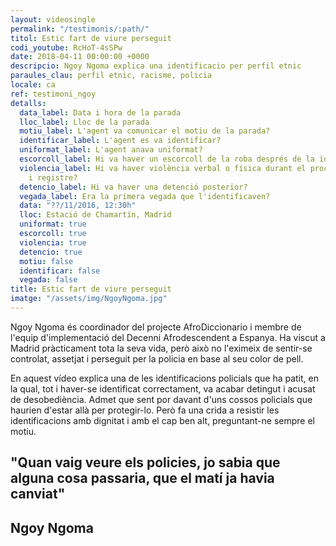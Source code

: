 ```yaml
---
layout: videosingle
permalink: "/testimonis/:path/"
titol: Estic fart de viure perseguit
codi_youtube: RcHoT-4sSPw
date: 2018-04-11 00:00:00 +0000
descripcio: Ngoy Ngoma explica una identificacio per perfil etnic
paraules_clau: perfil etnic, racisme, policia
locale: ca
ref: testimoni_ngoy
detalls:
  data_label: Data i hora de la parada
  lloc_label: Lloc de la parada
  motiu_label: L'agent va comunicar el motiu de la parada?
  identificar_label: L'agent es va identificar?
  uniformat_label: L'agent anava uniformat?
  escorcoll_label: Hi va haver un escorcoll de la roba després de la identificació?
  violencia_label: Hi va haver violència verbal o física durant el procediment d'identificació
    i registre?
  detencio_label: Hi va haver una detenció posterior?
  vegada_label: Era la primera vegada que l'identificaven?
  data: "??/11/2016, 12:30h"
  lloc: Estació de Chamartín, Madrid
  uniformat: true
  escorcoll: true
  violencia: true
  detencio: true
  motiu: false
  identificar: false
  vegada: false
title: Estic fart de viure perseguit
imatge: "/assets/img/NgoyNgoma.jpg"
---
```

Ngoy Ngoma és coordinador del projecte AfroDiccionario i membre de l'equip d'implementació del Decenni Afrodescendent a Espanya. Ha viscut a Madrid pràcticament tota la seva vida, però això no l'eximeix de sentir-se controlat, assetjat i perseguit per la policia en base al seu color de pell.

En aquest vídeo explica una de les identificacions policials que ha patit, en la qual, tot i haver-se identificat correctament, va acabar detingut i acusat de desobediència. Admet que sent por davant d'uns cossos policials que haurien d'estar allà per protegir-lo. Però fa una crida a resistir les identificacions amb dignitat i amb el cap ben alt, preguntant-ne sempre el motiu.

## "Quan vaig veure els policies, jo sabia que alguna cosa passaria, que el matí ja havia canviat"

## **Ngoy Ngoma**